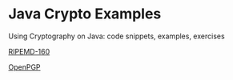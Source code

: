 
# Java Crypto Examples

Using Cryptography on Java: code snippets, examples, exercises

[RIPEMD-160](src/main/java/Ripemd160.java)

[OpenPGP](src/main/java/PgpWeb.java)

